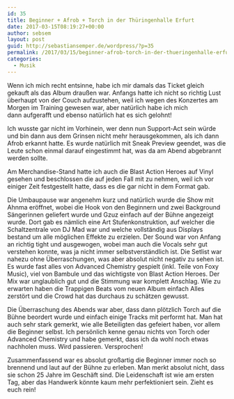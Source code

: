```yaml
---
id: 35
title: Beginner + Afrob + Torch in der Thüringenhalle Erfurt
date: 2017-03-15T08:19:27+00:00
author: sebsem
layout: post
guid: http://sebastiansemper.de/wordpress/?p=35
permalink: /2017/03/15/beginner-afrob-torch-in-der-thueringenhalle-erfurt/
categories:
  - Musik
---
```

Wenn ich mich recht entsinne, habe ich mir damals das Ticket gleich gekauft als das Album draußen war. Anfangs hatte ich nicht so richtig Lust überhaupt von der Couch aufzustehen, weil ich wegen des Konzertes am Morgen im Training gewesen war, aber natürlich habe ich mich dann aufgerafft und ebenso natürlich hat es sich gelohnt!

Ich wusste gar nicht im Vorhinein, wer denn nun Support-Act sein würde und bin dann aus dem Grinsen nicht mehr herausgekommen, als ich dann Afrob erkannt hatte. Es wurde natürlich mit Sneak Preview geendet, was die Leute schon einmal darauf eingestimmt hat, was da am Abend abgebrannt werden sollte.

Am Merchandise-Stand hatte ich auch die Blast Action Heroes auf Vinyl gesehen und beschlossen die auf jeden Fall mit zu nehmen, weil ich vor einiger Zeit festgestellt hatte, dass es die gar nicht in dem Format gab.

Die Umbaupause war angenehm kurz und natürlich wurde die Show mit Ahnma eröffnet, wobei die Hook von den Beginnern und zwei Background Sängerinnen geliefert wurde und Gzuz einfach auf der Bühne angezeigt wurde. Dort gab es nämlich eine Art Stufenkonstruktion, auf welcher die Schaltzentrale von DJ Mad war und welche vollständig aus Displays bestand um alle möglichen Effekte zu erzielen. Der Sound war von Anfang an richtig tight und ausgewogen, wobei man auch die Vocals sehr gut verstehen konnte, was ja nicht immer selbstverständlich ist. Die Setlist war nahezu ohne Überraschungen, was aber absolut nicht negativ zu sehen ist. Es wurde fast alles von Advanced Chemistry gespielt (inkl. Teile von Foxy Music), viel von Bambule und das wichtigste von Blast Action Heroes. Der Mix war unglaublich gut und die Stimmung war komplett Anschlag. Wie zu erwarten haben die Trappigen Beats vom neuen Album einfach Alles zerstört und die Crowd hat das durchaus zu schätzen gewusst.

Die Überraschung des Abends war aber, dass dann plötzlich Torch auf die Bühne beordert wurde und einfach einige Tracks mit performt hat. Man hat auch sehr stark gemerkt, wie alle Beteiligten das gefeiert haben, vor allem die Beginner selbst. Ich persönlich kenne genau nichts von Torch oder Advanced Chemistry und habe gemerkt, dass ich da wohl noch etwas nachholen muss. Wird passieren. Versprochen!

Zusammenfassend war es absolut großartig die Beginner immer noch so brennend und laut auf der Bühne zu erleben. Man merkt absolut nicht, dass sie schon 25 Jahre im Geschäft sind. Die Leidenschaft ist wie am ersten Tag, aber das Handwerk könnte kaum mehr perfektioniert sein. Zieht es euch rein!
